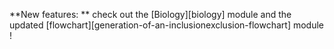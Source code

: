 **New features: **
check out the [Biology][biology] module and
the updated [flowchart][generation-of-an-inclusionexclusion-flowchart] module !

